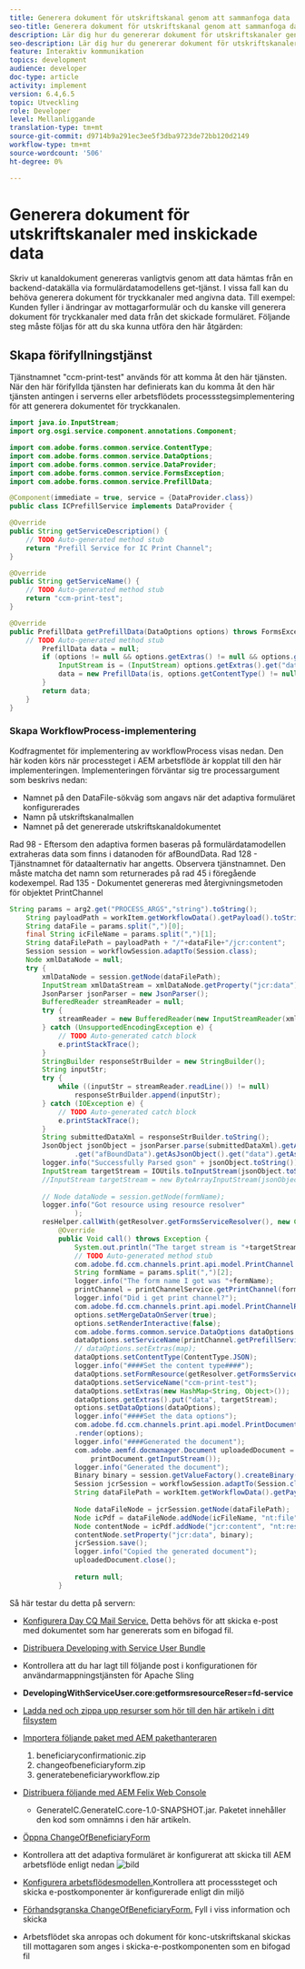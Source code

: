 ```yaml
---
title: Generera dokument för utskriftskanal genom att sammanfoga data
seo-title: Generera dokument för utskriftskanal genom att sammanfoga data
description: Lär dig hur du genererar dokument för utskriftskanaler genom att sammanfoga data som finns i indataströmmen
seo-description: Lär dig hur du genererar dokument för utskriftskanaler genom att sammanfoga data som finns i indataströmmen
feature: Interaktiv kommunikation
topics: development
audience: developer
doc-type: article
activity: implement
version: 6.4,6.5
topic: Utveckling
role: Developer
level: Mellanliggande
translation-type: tm+mt
source-git-commit: d9714b9a291ec3ee5f3dba9723de72bb120d2149
workflow-type: tm+mt
source-wordcount: '506'
ht-degree: 0%

---
```


# Generera dokument för utskriftskanaler med inskickade data

Skriv ut kanaldokument genereras vanligtvis genom att data hämtas från en backend-datakälla via formulärdatamodellens get-tjänst. I vissa fall kan du behöva generera dokument för tryckkanaler med angivna data. Till exempel: Kunden fyller i ändringar av mottagarformulär och du kanske vill generera dokument för tryckkanaler med data från det skickade formuläret. Följande steg måste följas för att du ska kunna utföra den här åtgärden:

## Skapa förifyllningstjänst

Tjänstnamnet &quot;ccm-print-test&quot; används för att komma åt den här tjänsten. När den här förifyllda tjänsten har definierats kan du komma åt den här tjänsten antingen i serverns eller arbetsflödets processstegsimplementering för att generera dokumentet för tryckkanalen.

```java
import java.io.InputStream;
import org.osgi.service.component.annotations.Component;

import com.adobe.forms.common.service.ContentType;
import com.adobe.forms.common.service.DataOptions;
import com.adobe.forms.common.service.DataProvider;
import com.adobe.forms.common.service.FormsException;
import com.adobe.forms.common.service.PrefillData;

@Component(immediate = true, service = {DataProvider.class})
public class ICPrefillService implements DataProvider {

@Override
public String getServiceDescription() {
    // TODO Auto-generated method stub
    return "Prefill Service for IC Print Channel";
}

@Override
public String getServiceName() {
    // TODO Auto-generated method stub
    return "ccm-print-test";
}

@Override
public PrefillData getPrefillData(DataOptions options) throws FormsException {
    // TODO Auto-generated method stub
        PrefillData data = null;
        if (options != null && options.getExtras() != null && options.getExtras().get("data") != null) {
            InputStream is = (InputStream) options.getExtras().get("data");
            data = new PrefillData(is, options.getContentType() != null ? options.getContentType() : ContentType.JSON);
        }
        return data;
    }
}
```

### Skapa WorkflowProcess-implementering

Kodfragmentet för implementering av workflowProcess visas nedan. Den här koden körs när processteget i AEM arbetsflöde är kopplat till den här implementeringen. Implementeringen förväntar sig tre processargument som beskrivs nedan:

* Namnet på den DataFile-sökväg som angavs när det adaptiva formuläret konfigurerades
* Namn på utskriftskanalmallen
* Namnet på det genererade utskriftskanaldokumentet

Rad 98 - Eftersom den adaptiva formen baseras på formulärdatamodellen extraheras data som finns i datanoden för afBoundData.
Rad 128 - Tjänstnamnet för dataalternativ har angetts. Observera tjänstnamnet. Den måste matcha det namn som returnerades på rad 45 i föregående kodexempel.
Rad 135 - Dokumentet genereras med återgivningsmetoden för objektet PrintChannel


```java
String params = arg2.get("PROCESS_ARGS","string").toString();
    String payloadPath = workItem.getWorkflowData().getPayload().toString();
    String dataFile = params.split(",")[0];
    final String icFileName = params.split(",")[1];
    String dataFilePath = payloadPath + "/"+dataFile+"/jcr:content";
    Session session = workflowSession.adaptTo(Session.class);
    Node xmlDataNode = null;
    try {
        xmlDataNode = session.getNode(dataFilePath);
        InputStream xmlDataStream = xmlDataNode.getProperty("jcr:data").getBinary().getStream();
        JsonParser jsonParser = new JsonParser();
        BufferedReader streamReader = null;
        try {
            streamReader = new BufferedReader(new InputStreamReader(xmlDataStream, "UTF-8"));
        } catch (UnsupportedEncodingException e) {
            // TODO Auto-generated catch block
            e.printStackTrace();
        }
        StringBuilder responseStrBuilder = new StringBuilder();
        String inputStr;
        try {
            while ((inputStr = streamReader.readLine()) != null)
                responseStrBuilder.append(inputStr);
        } catch (IOException e) {
            // TODO Auto-generated catch block
            e.printStackTrace();
        }
        String submittedDataXml = responseStrBuilder.toString();
        JsonObject jsonObject = jsonParser.parse(submittedDataXml).getAsJsonObject().get("afData").getAsJsonObject()
                .get("afBoundData").getAsJsonObject().get("data").getAsJsonObject();
        logger.info("Successfully Parsed gson" + jsonObject.toString());
        InputStream targetStream = IOUtils.toInputStream(jsonObject.toString());
        //InputStream targetStream = new ByteArrayInputStream(jsonObject.toString().getBytes());
        
        // Node dataNode = session.getNode(formName);
        logger.info("Got resource using resource resolver"
                );
        resHelper.callWith(getResolver.getFormsServiceResolver(), new Callable<Void>() {
            @Override
            public Void call() throws Exception {
                System.out.println("The target stream is "+targetStream.available());
                // TODO Auto-generated method stub
                com.adobe.fd.ccm.channels.print.api.model.PrintChannel printChannel = null;
                String formName = params.split(",")[2];
                logger.info("The form name I got was "+formName);
                printChannel = printChannelService.getPrintChannel(formName);
                logger.info("Did i get print channel?");
                com.adobe.fd.ccm.channels.print.api.model.PrintChannelRenderOptions options = new com.adobe.fd.ccm.channels.print.api.model.PrintChannelRenderOptions();
                options.setMergeDataOnServer(true);
                options.setRenderInteractive(false);
                com.adobe.forms.common.service.DataOptions dataOptions = new com.adobe.forms.common.service.DataOptions();
                dataOptions.setServiceName(printChannel.getPrefillService());
                // dataOptions.setExtras(map);
                dataOptions.setContentType(ContentType.JSON);
                logger.info("####Set the content type####");
                dataOptions.setFormResource(getResolver.getFormsServiceResolver().getResource(formName));
                dataOptions.setServiceName("ccm-print-test");
                dataOptions.setExtras(new HashMap<String, Object>());
                dataOptions.getExtras().put("data", targetStream);
                options.setDataOptions(dataOptions);
                logger.info("####Set the data options");
                com.adobe.fd.ccm.channels.print.api.model.PrintDocument printDocument = printChannel
                .render(options);
                logger.info("####Generated the document");
                com.adobe.aemfd.docmanager.Document uploadedDocument = new com.adobe.aemfd.docmanager.Document(
                    printDocument.getInputStream());
                logger.info("Generated the document");
                Binary binary = session.getValueFactory().createBinary(printDocument.getInputStream());
                Session jcrSession = workflowSession.adaptTo(Session.class);
                String dataFilePath = workItem.getWorkflowData().getPayload().toString();
                
                Node dataFileNode = jcrSession.getNode(dataFilePath);
                Node icPdf = dataFileNode.addNode(icFileName, "nt:file");
                Node contentNode = icPdf.addNode("jcr:content", "nt:resource");
                contentNode.setProperty("jcr:data", binary);
                jcrSession.save();
                logger.info("Copied the generated document");
                uploadedDocument.close();
                
                return null;
            }
```

Så här testar du detta på servern:

* [Konfigurera Day CQ Mail Service.](https://helpx.adobe.com/experience-manager/6-5/communities/using/email.html) Detta behövs för att skicka e-post med dokumentet som har genererats som en bifogad fil.
* [Distribuera Developing with Service User Bundle](/help/forms/assets/common-osgi-bundles/DevelopingWithServiceUser.jar)
* Kontrollera att du har lagt till följande post i konfigurationen för användarmappningstjänsten för Apache Sling
* **DevelopingWithServiceUser.core:getformsresourceReser=fd-service**
* [Ladda ned och zippa upp resurser som hör till den här artikeln i ditt filsystem](assets/prefillservice.zip)
* [Importera följande paket med AEM pakethanteraren](http://localhost:4502/crx/packmgr/index.jsp)
   1. beneficiaryconfirmationic.zip
   2. changeofbeneficiaryform.zip
   3. generatebeneficiaryworkflow.zip
* [Distribuera följande med AEM Felix Web Console](http://localhost:4502/system/console/bundles)

   * GenerateIC.GenerateIC.core-1.0-SNAPSHOT.jar. Paketet innehåller den kod som omnämns i den här artikeln.

* [Öppna ChangeOfBeneficiaryForm](http://localhost:4502/content/dam/formsanddocuments/changebeneficiary/jcr:content?wcmmode=disabled)
* Kontrollera att det adaptiva formuläret är konfigurerat att skicka till AEM arbetsflöde enligt nedan
   ![bild](assets/generateic.PNG)
* [Konfigurera arbetsflödesmodellen.](http://localhost:4502/editor.html/conf/global/settings/workflow/models/ChangesToBeneficiary.html)Kontrollera att processsteget och skicka e-postkomponenter är konfigurerade enligt din miljö
* [Förhandsgranska ChangeOfBeneficiaryForm.](http://localhost:4502/content/dam/formsanddocuments/changebeneficiary/jcr:content?wcmmode=disabled) Fyll i viss information och skicka
* Arbetsflödet ska anropas och dokument för konc-utskriftskanal skickas till mottagaren som anges i skicka-e-postkomponenten som en bifogad fil
